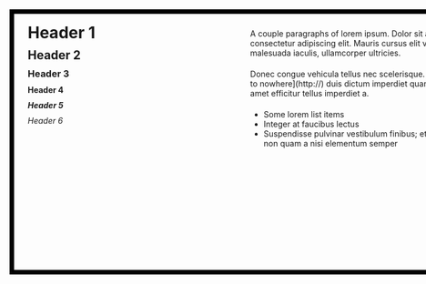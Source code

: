 <div style="width: 752px; height: 434px; padding: 16px 24px 0 24px; border: 8px solid black;" class="clients" markdown="1">
<!-- "class/markdown": hack so that Marked 2 parses Markdown in HTML block elements -->

<div style="width: 48%; float: left;">

<h1 style="width: 100%; margin: 0 auto 10px auto; padding: 0; white-space: nowrap; overflow: hidden; text-overflow: ellipsis;">Header 1</h1>
<!-- Truncates the heading if it gets too long -->
<h2 style="width: 100%; margin: 0 auto 10px auto; padding: 0; white-space: nowrap; overflow: hidden; text-overflow: ellipsis;">Header 2</h2>
<!-- Truncates the heading if it gets too long -->
<h3 style="margin: 10px auto; padding: 0;">Header 3</h3>
<h4 style="margin: 10px auto; padding: 0;">Header 4</h4>
<h5 style="margin: 10px auto; padding: 0;">Header 5</h5>
<h6 style="margin: 10px auto; padding: 0;">Header 6</h6>

</div>
<div style="width: 48%; float: right" class="clients" markdown="1">
<!-- "class/markdown": hack so that Marked 2 parses Markdown in HTML block elements -->

<p style="margin: 10px auto 20px auto; padding: 0;">A couple paragraphs of lorem ipsum. Dolor sit amet, consectetur adipiscing elit. Mauris cursus elit vel malesuada iaculis, ullamcorper ultricies.</p>

<p style="margin: 10px auto 20px auto; padding: 0;">Donec congue vehicula tellus nec scelerisque. [A link to nowhere](http://) duis dictum imperdiet quam, sit amet efficitur tellus imperdiet a.</p>
<!-- Invalid link target, so that it always renders with the unvisited a:link style -->

<ul>
	<li>Some lorem list items</li>
	<li>Integer at faucibus lectus</li>
	<li>Suspendisse pulvinar vestibulum finibus; etiam non quam a nisi elementum semper</li>
</ul>

</div>
</div>

<div style="display: block; clear: both; visibility: hidden; line-height: 0; height: 0;"></div>